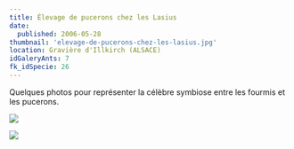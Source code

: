 ```yaml
---
title: Élevage de pucerons chez les Lasius
date:
  published: 2006-05-28
thumbnail: 'elevage-de-pucerons-chez-les-lasius.jpg'
location: Gravière d'Illkirch (ALSACE)
idGaleryAnts: 7
fk_idSpecie: 26
---
```


Quelques photos pour représenter la célèbre symbiose entre les fourmis et les pucerons.

![](/img/articles/elevage-de-pucerons-chez-les-lasius/Lasius-sp-000.jpg)

![](/img/articles/elevage-de-pucerons-chez-les-lasius/Lasius-sp-001.jpg)

